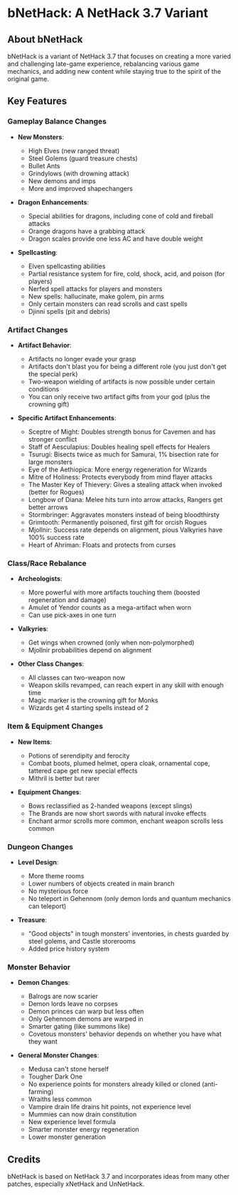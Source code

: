 # bNetHack: A NetHack 3.7 Variant

## About bNetHack

bNetHack is a variant of NetHack 3.7 that focuses on creating a more varied and challenging late-game experience, rebalancing various game mechanics, and adding new content while staying true to the spirit of the original game.

## Key Features

### Gameplay Balance Changes

- **New Monsters**:
  - High Elves (new ranged threat)
  - Steel Golems (guard treasure chests)
  - Bullet Ants
  - Grindylows (with drowning attack)
  - New demons and imps
  - More and improved shapechangers

- **Dragon Enhancements**:
  - Special abilities for dragons, including cone of cold and fireball attacks
  - Orange dragons have a grabbing attack
  - Dragon scales provide one less AC and have double weight

- **Spellcasting**:
  - Elven spellcasting abilities
  - Partial resistance system for fire, cold, shock, acid, and poison (for players)
  - Nerfed spell attacks for players and monsters
  - New spells: hallucinate, make golem, pin arms
  - Only certain monsters can read scrolls and cast spells
  - Djinni spells (pit and debris)

### Artifact Changes

- **Artifact Behavior**:
  - Artifacts no longer evade your grasp
  - Artifacts don't blast you for being a different role (you just don't get the special perk)
  - Two-weapon wielding of artifacts is now possible under certain conditions
  - You can only receive two artifact gifts from your god (plus the crowning gift)

- **Specific Artifact Enhancements**:
  - Sceptre of Might: Doubles strength bonus for Cavemen and has stronger conflict
  - Staff of Aesculapius: Doubles healing spell effects for Healers
  - Tsurugi: Bisects twice as much for Samurai, 1% bisection rate for large monsters
  - Eye of the Aethiopica: More energy regeneration for Wizards
  - Mitre of Holiness: Protects everybody from mind flayer attacks
  - The Master Key of Thievery: Gives a stealing attack when invoked (better for Rogues)
  - Longbow of Diana: Melee hits turn into arrow attacks, Rangers get better arrows
  - Stormbringer: Aggravates monsters instead of being bloodthirsty
  - Grimtooth: Permanently poisoned, first gift for orcish Rogues
  - Mjollnir: Success rate depends on alignment, pious Valkyries have 100% success rate
  - Heart of Ahriman: Floats and protects from curses

### Class/Race Rebalance

- **Archeologists**:
  - More powerful with more artifacts touching them (boosted regeneration and damage)
  - Amulet of Yendor counts as a mega-artifact when worn
  - Can use pick-axes in one turn

- **Valkyries**:
  - Get wings when crowned (only when non-polymorphed)
  - Mjollnir probabilities depend on alignment

- **Other Class Changes**:
  - All classes can two-weapon now
  - Weapon skills revamped, can reach expert in any skill with enough time
  - Magic marker is the crowning gift for Monks
  - Wizards get 4 starting spells instead of 2

### Item & Equipment Changes

- **New Items**:
  - Potions of serendipity and ferocity
  - Combat boots, plumed helmet, opera cloak, ornamental cope, tattered cape get new special effects
  - Mithril is better but rarer

- **Equipment Changes**:
  - Bows reclassified as 2-handed weapons (except slings)
  - The Brands are now short swords with natural invoke effects
  - Enchant armor scrolls more common, enchant weapon scrolls less common

### Dungeon Changes

- **Level Design**:
  - More theme rooms
  - Lower numbers of objects created in main branch
  - No mysterious force
  - No teleport in Gehennom (only demon lords and quantum mechanics can teleport)

- **Treasure**:
  - "Good objects" in tough monsters' inventories, in chests guarded by steel golems, and Castle storerooms
  - Added price history system

### Monster Behavior

- **Demon Changes**:
  - Balrogs are now scarier
  - Demon lords leave no corpses
  - Demon princes can warp but less often
  - Only Gehennom demons are warped in
  - Smarter gating (like summons like)
  - Covetous monsters' behavior depends on whether you have what they want

- **General Monster Changes**:
  - Medusa can't stone herself
  - Tougher Dark One
  - No experience points for monsters already killed or cloned (anti-farming)
  - Wraiths less common
  - Vampire drain life drains hit points, not experience level
  - Mummies can now drain constitution
  - New experience level formula
  - Smarter monster energy regeneration
  - Lower monster generation

## Credits

bNetHack is based on NetHack 3.7 and incorporates ideas from many other patches, especially xNetHack and UnNetHack.

